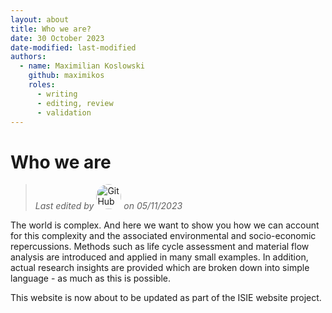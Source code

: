 ```yaml
---
layout: about
title: Who we are?
date: 30 October 2023
date-modified: last-modified
authors:
  - name: Maximilian Koslowski
    github: maximikos
    roles:
      - writing
      - editing, review
      - validation
---
```


# Who we are

> *Last edited by* <a href=”https://github.com/maximikos“><img src="https://github.com/maximikos.png" alt="GitHub user" title="Max Koslowski" width="40" style="border-radius: 50%" /></a> *on 05/11/2023*

The world is complex. And here we want to show you how we can account for this complexity and the associated environmental and socio-economic repercussions. Methods such as life cycle assessment and material flow analysis are introduced and applied in many small examples. In addition, actual research insights are provided which are broken down into simple language - as much as this is possible.

This website is now about to be updated as part of the ISIE website project.

<!--
% This HTML activates utterances only on this page
```{raw} html
<script
   type="text/javascript"
   src="https://utteranc.es/client.js"
   async="async"
   repo="maximikos/indeco"
   issue-term="pathname"
   theme="github-light"
   label="💬 comment"
   crossorigin="anonymous"
/>
```
--->

<script src="https://utteranc.es/client.js"
        repo="maximikos/indeco"
        issue-term="pathname"
        label="🔮"
        theme="github-light"
        crossorigin="anonymous"
        async>
</script>